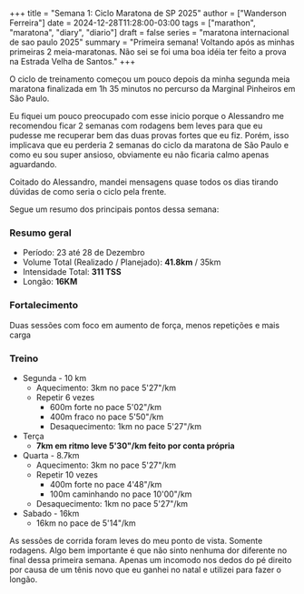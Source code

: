 +++
title = "Semana 1: Ciclo Maratona de SP 2025"
author = ["Wanderson Ferreira"]
date = 2024-12-28T11:28:00-03:00
tags = ["marathon", "maratona", "diary", "diario"]
draft = false
series = "maratona internacional de sao paulo 2025"
summary = "Primeira semana! Voltando após as minhas primeiras 2 meia-maratonas. Não sei se foi uma boa idéia ter feito a prova na Estrada Velha de Santos."
+++

O ciclo de treinamento começou um pouco depois da minha segunda meia maratona
finalizada em 1h 35 minutos no percurso da Marginal Pinheiros em São Paulo.

Eu fiquei um pouco preocupado com esse inicio porque o Alessandro me recomendou
ficar 2 semanas com rodagens bem leves para que eu pudesse me recuperar bem das
duas provas fortes que eu fiz. Porém, isso implicava que eu perderia 2 semanas
do ciclo da maratona de São Paulo e como eu sou super ansioso, obviamente eu não
ficaria calmo apenas aguardando.

Coitado do Alessandro, mandei mensagens quase todos os dias tirando dúvidas de
como seria o ciclo pela frente.

Segue um resumo dos principais pontos dessa semana:

### Resumo geral

-   Período: 23 até 28 de Dezembro
-   Volume Total (Realizado / Planejado):  **41.8km**  / 35km
-   Intensidade Total: **311 TSS**
-   Longão: **16KM**

### Fortalecimento

Duas sessões com foco em aumento de força, menos repetições e mais carga

### Treino

-   Segunda - 10 km
    -   Aquecimento: 3km no pace 5'27"/km
    -   Repetir 6 vezes
        -   600m forte no pace 5'02"/km
        -   400m fraco no pace 5'50"/km
        -   Desaquecimento: 1km no pace 5'27"/km
-   Terça
    -   **7km em ritmo leve 5'30"/km  feito por conta própria**
-   Quarta - 8.7km
    -   Aquecimento: 3km no pace 5'27"/km
    -   Repetir 10 vezes
        -   400m forte no pace 4'48"/km
        -   100m caminhando no pace 10'00"/km
    -   Desaquecimento: 1km no pace 5'27"/km
-   Sabado - 16km
    -   16km no pace de 5'14"/km

As sessões de corrida foram leves do meu ponto de vista. Somente rodagens.
Algo bem importante é que não sinto nenhuma dor diferente no final dessa
primeira semana. Apenas um incomodo nos dedos do pé direito por causa de um
tênis novo que eu ganhei no natal e utilizei para fazer o longão.

